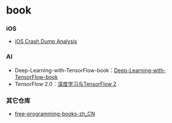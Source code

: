 # book

### iOS

- [iOS Crash Dump Analysis](https://faisalmemon.github.io/ios-crash-dump-analysis-book/zh/)


### AI

- Deep-Learning-with-TensorFlow-book：[Deep-Learning-with-TensorFlow-book](https://github.com/dragen1860/Deep-Learning-with-TensorFlow-book)
- TensorFlow 2.0：[深度学习与TensorFlow 2](https://github.com/dragen1860/TensorFlow-2.x-Tutorials)



### 其它仓库
- [free-programming-books-zh_CN](https://github.com/justjavac/free-programming-books-zh_CN)